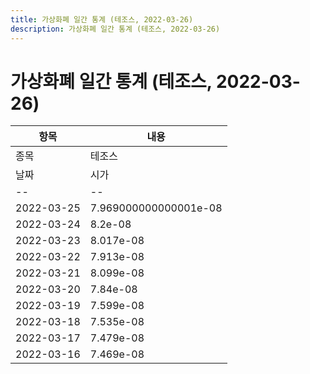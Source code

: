 ```yaml
---
title: 가상화폐 일간 통계 (테조스, 2022-03-26)
description: 가상화폐 일간 통계 (테조스, 2022-03-26)
---
```


가상화폐 일간 통계 (테조스, 2022-03-26)
===

|항목|내용|
|--|--|
|종목|테조스||마켓|BTC-XTZ||종류|일 단위 캔들||기간|2022-03-16T09:00:00 - 2022-03-25T09:00:00|
|날짜|시가|저가|고가|종가|비고|
|--|--|--|--|--|--|
|2022-03-25|7.969000000000001e-08|7.79e-08|7.969000000000001e-08|7.904e-08|    |
|2022-03-24|8.2e-08|7.996e-08|8.2e-08|7.996e-08|    |
|2022-03-23|8.017e-08|7.956e-08|8.3e-08|8.1e-08|    |
|2022-03-22|7.913e-08|7.725e-08|7.913e-08|7.817e-08|    |
|2022-03-21|8.099e-08|7.84e-08|8.239e-08|7.982000000000001e-08|    |
|2022-03-20|7.84e-08|7.84e-08|8.14e-08|8.109e-08|    |
|2022-03-19|7.599e-08|7.599e-08|7.846e-08|7.665e-08|    |
|2022-03-18|7.535e-08|7.475999999999999e-08|7.535e-08|7.479e-08|    |
|2022-03-17|7.479e-08|7.479e-08|7.606999999999999e-08|7.599e-08|    |
|2022-03-16|7.469e-08|7.351e-08|7.537e-08|7.496999999999999e-08|    |
